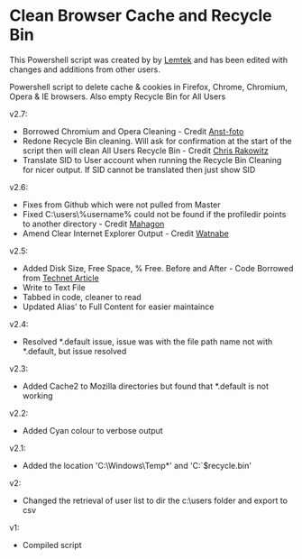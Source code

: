 # Clean Browser Cache and Recycle Bin
This Powershell script was created by by [Lemtek](https://github.com/lemtek/Powershell/blob/master/Clear_Browser_Caches) and has been edited with changes and additions from other users.

Powershell script to delete cache & cookies in Firefox, Chrome, Chromium, Opera & IE browsers. Also empty Recycle Bin for All Users

v2.7: 
* Borrowed Chromium and Opera Cleaning - Credit [Anst-foto](https://github.com/anst-foto/Powershell)
* Redone Recycle Bin cleaning. Will ask for confirmation at the start of the script then will clean All Users Recycle Bin - Credit [Chris Rakowitz](https://community.spiceworks.com/scripts/show_download/3677-empty-recycle-bins)
* Translate SID to User account when running the Recycle Bin Cleaning for nicer output. If SID cannot be translated then just show SID

v2.6: 
* Fixes from Github which were not pulled from Master
* Fixed C:\users\\%username% could not be found if the profiledir points to another directory - Credit [Mahagon](https://github.com/Mahagon/Powershell)
* Amend Clear Internet Explorer Output - Credit [Watnabe](https://github.com/Watnabe/Powershell)
             
v2.5: 
* Added Disk Size, Free Space, % Free. Before and After - Code Borrowed from [Technet Article](https://gallery.technet.microsoft.com/scriptcenter/Clean-up-your-C-Drive-bc7bb3ed)
* Write to Text File
* Tabbed in code, cleaner to read
* Updated Alias' to Full Content for easier maintaince
    
v2.4: 
* Resolved *.default issue, issue was with the file path name not with *.default, but issue resolved

v2.3: 
* Added Cache2 to Mozilla directories but found that *.default is not working

v2.2: 
* Added Cyan colour to verbose output

v2.1: 
* Added the location 'C:\Windows\Temp\*' and 'C:\`$recycle.bin\'

v2: 
* Changed the retrieval of user list to dir the c:\users folder and export to csv

v1: 
* Compiled script


